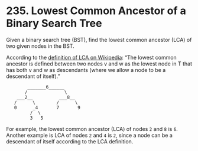 # 235. Lowest Common Ancestor of a Binary Search Tree

Given a binary search tree (BST), find the lowest common ancestor (LCA)
of two given nodes in the BST.

According to the
[definition of LCA on Wikipedia](https://en.wikipedia.org/wiki/Lowest_common_ancestor):
“The lowest common ancestor is defined between two nodes v and w
as the lowest node in T that has both v and w as descendants
(where we allow a node to be a descendant of itself).”

```
        _______6______
       /              \
    ___2__          ___8__
   /      \        /      \
   0      _4       7       9
         /  \
         3   5
```

For example, the lowest common ancestor (LCA) of nodes `2` and `8` is `6`.
Another example is LCA of nodes `2` and `4` is `2`, since a node
can be a descendant of itself according to the LCA definition.
